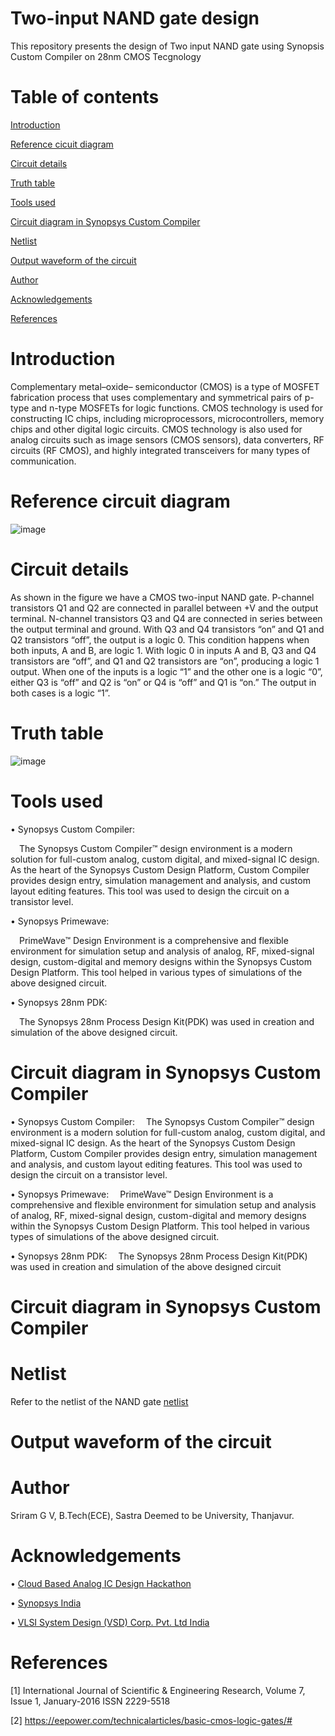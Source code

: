    # Two-input NAND gate design
This repository presents the design of Two input NAND gate using Synopsis Custom Compiler on 28nm CMOS Tecgnology
# Table of contents
[Introduction](https://github.com/Sriram68/two-input-NANDgate/blob/main/README.md#introduction)

[Reference cicuit diagram](https://github.com/Sriram68/two-input-NANDgate#reference-circuit-diagram)

[Circuit details](https://github.com/Sriram68/two-input-NANDgate#circuit-details)

[Truth table](https://github.com/Sriram68/two-input-NANDgate/blob/main/README.md#truth-table)

[Tools used](https://github.com/Sriram68/two-input-NANDgate/edit/main/README.md#tools-used)

[Circuit diagram in Synopsys Custom Compiler](https://github.com/Sriram68/two-input-NANDgate/edit/main/README.md#circuit-diagram-in-synopsys-custom-compiler)

[Netlist](https://github.com/Sriram68/two-input-NANDgate/edit/main/README.md#netlist)

[Output waveform of the circuit](https://github.com/Sriram68/two-input-NANDgate/edit/main/README.md#output-waveform-of-the-circuit)

[Author](https://github.com/Sriram68/two-input-NANDgate/edit/main/README.md#author)

[Acknowledgements](https://github.com/Sriram68/two-input-NANDgate/edit/main/README.md#acknowledgements)

[References](https://github.com/Sriram68/two-input-NANDgate/edit/main/README.md#references)

# Introduction
   Complementary metal–oxide–
semiconductor (CMOS) is a type of MOSFET
fabrication process that uses complementary and
symmetrical pairs of p-type and n-type MOSFETs
for logic functions. CMOS technology is used for
constructing IC chips, including microprocessors,
microcontrollers, memory chips and other digital
logic circuits. CMOS technology is also used for
analog circuits such as image sensors (CMOS
sensors), data converters, RF circuits (RF
CMOS), and highly integrated transceivers for
many types of communication.
# Reference circuit diagram
![image](https://user-images.githubusercontent.com/100473775/155977790-f91fabbf-01cc-422f-998c-af3a539cf38b.png)
# Circuit details
As shown in the figure we have a CMOS two-input NAND
gate. P-channel transistors Q1 and Q2 are
connected in parallel between +V and the output
terminal. N-channel transistors Q3 and Q4 are
connected in series between the output terminal
and ground. With Q3 and Q4 transistors “on” and
Q1 and Q2 transistors “off”, the output is a logic
0. This condition happens when both inputs, A
and B, are logic 1.
With logic 0 in inputs A and B, Q3 and Q4
transistors are “off”, and Q1 and Q2 transistors
are “on”, producing a logic 1 output.
When one of the inputs is a logic “1” and the
other one is a logic “0”, either Q3 is “off” and Q2
is “on” or Q4 is “off” and Q1 is “on.” The output
in both cases is a logic “1”.
# Truth table
![image](https://user-images.githubusercontent.com/100473775/155979567-eb7ce9dc-68f0-4985-a433-2292b0ae5cbe.png)
# Tools used
• Synopsys Custom Compiler:

 The Synopsys Custom Compiler™ design environment is a modern solution for full-custom analog, custom digital, and mixed-signal IC design. As the heart of the Synopsys Custom Design Platform, Custom Compiler provides design entry, simulation management and analysis, and custom layout editing features. This tool was used to design the circuit on a transistor level.

• Synopsys Primewave:

 PrimeWave™ Design Environment is a comprehensive and flexible environment for simulation setup and analysis of analog, RF, mixed-signal design, custom-digital and memory designs within the Synopsys Custom Design Platform. This tool helped in various types of simulations of the above designed circuit.

• Synopsys 28nm PDK:

 The Synopsys 28nm Process Design Kit(PDK) was used in creation and simulation of the above designed circuit.
 # Circuit diagram in Synopsys Custom Compiler
 • Synopsys Custom Compiler:
 The Synopsys Custom Compiler™ design environment is a modern solution for full-custom analog, custom digital, and mixed-signal IC design. As the heart of the Synopsys Custom Design Platform, Custom Compiler provides design entry, simulation management and analysis, and custom layout editing features. This tool was used to design the circuit on a transistor level.

• Synopsys Primewave:
 PrimeWave™ Design Environment is a comprehensive and flexible environment for simulation setup and analysis of analog, RF, mixed-signal design, custom-digital and memory designs within the Synopsys Custom Design Platform. This tool helped in various types of simulations of the above designed circuit.

• Synopsys 28nm PDK:
 The Synopsys 28nm Process Design Kit(PDK) was used in creation and simulation of the above designed circuit
 # Circuit diagram in Synopsys Custom Compiler
 
 
 # Netlist
 Refer to the netlist of the NAND gate [netlist](https://github.com/Sriram68/two-input-NANDgate/blob/main/NAND.cir.out)
 
 # Output waveform of the circuit
 
 
 # Author
 
 Sriram G V, B.Tech(ECE), Sastra Deemed to be University, Thanjavur.
 # Acknowledgements
• [Cloud Based Analog IC Design Hackathon](https://www.iith.ac.in/events/2022/02/15/Cloud-Based-Analog-IC-Design-Hackathon/)
 
• [Synopsys India](https://www.synopsys.com/)

• [VLSI System Design (VSD) Corp. Pvt. Ltd India](https://www.vlsisystemdesign.com/)
# References
[1] International Journal of Scientific &
Engineering Research, Volume 7, Issue 1,
January-2016 ISSN 2229-5518

[2] https://eepower.com/technicalarticles/basic-cmos-logic-gates/#
 
